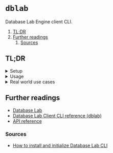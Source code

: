 # `dblab`

Database Lab Engine client CLI.

1. [TL;DR](#tldr)
1. [Further readings](#further-readings)
   1. [Sources](#sources)

## TL;DR

<details>
  <summary>Setup</summary>

```sh
# Install.
curl -sSL 'dblab.sh' | bash

# Initialize CLI configuration.
# Assumes that 'localhost:2345' forwards to the Database Lab Engine machine's at port 2345'.
dblab init --environment-id 'tutorial' --url 'http://localhost:2345' --token 'secret_token' --insecure
```

</details>

<details>
  <summary>Usage</summary>

```sh
# Fetch the status of the Engine's instance.
dblab instance status

# Create clones.
dblab clone create --username 'dblab_user_1' --password 'secret_password' --id 'my_first_clone'
curl -X 'POST' 'https://dblab.instance.fqdn/api/clone' -H 'Verification-Token: verification-token-here' \
  -H 'accept: application/json' -H 'content-type: application/json' \
  -d '{ "protected": true, "db": { "username": "user", "password": "password", "db_name": "db" }, "id": "clone-id" }'

# Get clones' information.
curl -X 'GET' 'https://dblab.instance.fqdn/api/clone/clone-id' -H 'Verification-Token: verification-token-here'

# Reset clones.
curl -X 'POST' 'https://dblab.instance.fqdn/api/clone/clone-id/reset' -H 'Verification-Token: verification-token-here' \
  -H 'accept: application/json' -H 'content-type: application/json' \
  -d '{ "latest": true }'
curl -X 'POST' 'https://dblab.instance.fqdn/api/clone/clone-id/reset' -H 'Verification-Token: verification-token-here' \
  -H 'accept: application/json' -H 'content-type: application/json' \
  -d '{ "latest": false, "snapshotID": "2024-09-09T12:12:13Z" }'

# Change clones' properties.
curl -X 'PATCH' 'https://dblab.instance.fqdn/api/clone/clone-id' -H 'Verification-Token: verification-token-here' \
  -H 'accept: application/json' -H 'content-type: application/json' \
  -d '{ "protected": false }'

# Delete clones.
curl -X 'DELETE' 'https://dblab.instance.fqdn/api/clone/clone-id/reset' -H 'Verification-Token: verification-token-here'
```

</details>

<details>
  <summary>Real world use cases</summary>

```sh
curl -X 'POST' 'https://dblab.company.com:1234/api/clone' \
  -H 'Verification-Token: something-something-dark-side' \
  -H 'accept: application/json' -H 'content-type: application/json' \
  -d '{
    "id": "smth",
    "protected": true,
    "db": {
      "username": "master",
      "password": "ofPuppets",
      "db_name": "puppet"
    }
  }'
curl 'https://dblab.company.com:1234/api/clone/smth' \
  -H 'Verification-Token: something-something-dark-side'
curl -X 'POST' 'https://dblab.company.com:1234/api/clone/smth/reset' \
  -H 'Verification-Token: something-something-dark-side' \
  -H 'accept: application/json' -H 'content-type: application/json' \
  -d '{ "latest": true }'
curl -X 'PATCH' 'https://dblab.company.com:1234/api/clone/smth' \
  -H 'Verification-Token: something-something-dark-side' \
  -H 'accept: application/json' -H 'content-type: application/json' \
  -d '{ "protected": false }'
curl -X 'DELETE' 'https://dblab.company.com:1234/api/clone/smth' \
  -H 'Verification-Token: something-something-dark-side'
```

</details>

## Further readings

- [Database Lab]
- [Database Lab Client CLI reference (dblab)]
- [API reference]

### Sources

- [How to install and initialize Database Lab CLI]

<!--
  Reference
  ═╬═Time══
  -->

<!-- In-article sections -->
<!-- Knowledge base -->
[database lab]: database%20lab.md

<!-- Files -->
<!-- Upstream -->
[api reference]: https://dblab.readme.io/reference/
[database lab client cli reference (dblab)]: https://postgres.ai/docs/reference-guides/dblab-client-cli-reference
[how to install and initialize database lab cli]: https://postgres.ai/docs/how-to-guides/cli/cli-install-init

<!-- Others -->

